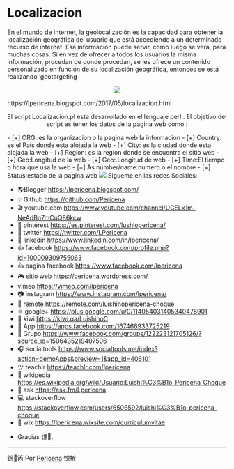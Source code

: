 # Localizacion
En el mundo de internet, la geolocalización es la capacidad para obtener la localización geográfica del usuario que está accediendo a un determinado recurso de internet. Esa información puede servir, como luego se verá, para muchas cosas. Si en vez de ofrecer a todos los usuarios la misma información, procedan de donde procedan, se les ofrece un contenido personalizado en función de su localización geográfica, entonces se está realizando ‘geotargeting
<p align="center">
  <img src="https://4.bp.blogspot.com/-BRCKw2xPWhc/WSc8Wtb_PpI/AAAAAAAAFPU/sFviBDyd_PQ64Q-PV94JeYWtsuE2vR7NQCLcB/s1600/Screenshot_31.png">  
</p>
https://lpericena.blogspot.com/2017/05/localizacion.html
<p align="center">
El script Localizacion.pl esta desarrollado en el lenguaje perl .
El objetivo del script es tener los datos de la pagina web como :
  </p>
  -    [+] ORG: es la organizacion o la pagina web la informacion
  -    [+] Country: es el País donde esta alojada la web
  -    [+] City: es la ciudad donde esta alojada la web
  -    [+] Region: es la region donde se encuentra el sitio web
  -    [+] Geo:Longitud de la web
  -    [+] Geo:.Longitud de web
  -    [+] Time:El tiempo o hora que usa la web
  -    [+] As number/name:numero o el nombre 
  -    [+] Status:estado de la pagina web
 <img src="https://2.bp.blogspot.com/-9nlhT1h7l68/WSl3XKr1wKI/AAAAAAAAFRM/RMDggri-ZHo6hiCrDM8igH9d9zkCX5XdwCLcB/s1600/Screenshot_12.png">
Sigueme en las redes Sociales:

- 🌎Blogger          https://lpericena.blogspot.com/
- 💡 Github            https://github.com/Pericena
- 🎬 youtube.com  https://www.youtube.com/channel/UCELx1m-NeAdBn7mCuQ86kcw
- 📸 pinterest        https://es.pinterest.com/lushiopericena/
- 🐤 twitter             https://twitter.com/LPericena
- 👦 linkedin         https://www.linkedin.com/in/lpericena/
- 👍 facebook       https://www.facebook.com/profile.php?id=100009309755063
- 👍 pagina facebook  https://www.facebook.com/lpericena
- 🎮 sitio web        https://pericena.wordpress.com/
- vimeo         https://vimeo.com/lpericena
- 📷 instagram      https://www.instagram.com/lpericena/
- 🎁 remote      https://remote.com/luishinopericena-choque
- ⚛ google+   https://plus.google.com/u/0/114054031405340478901
- 🚀 kiwi       https://kiwi.qa/LuishinoC
- 📅 App    https://apps.facebook.com/167466933725219
- 👻 Grupo    https://www.facebook.com/groups/122223121705126/?source_id=1506435219407506
- 🎧 socialtools https://www.socialtools.me/index?action=demoApps&preview=1&app_id=406101
- ツ teachlr    https://teachlr.com/lpericena
- 📖  wikipedia  https://es.wikipedia.org/wiki/Usuario:Luishi%C3%B1o_Pericena_Choque
- 📧 ask          https://ask.fm/Lpericena
- 💻 stackoverflow  https://stackoverflow.com/users/6506592/luishi%C3%B1o-pericena-choque
- 📡 wix https://lpericena.wixsite.com/curriculumvitae

* Gracias  馃.

---
鈱笍 Por [Pericena](https://github.com/Pericena) 馃槉
